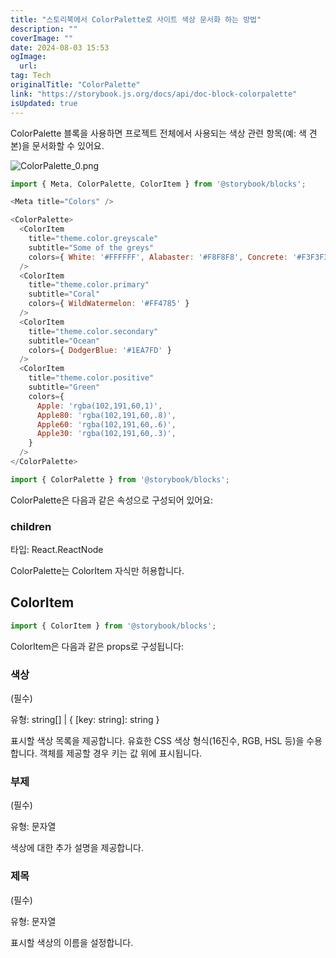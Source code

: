 ```yaml
---
title: "스토리북에서 ColorPalette로 사이트 색상 문서화 하는 방법"
description: ""
coverImage: ""
date: 2024-08-03 15:53
ogImage: 
  url: 
tag: Tech
originalTitle: "ColorPalette"
link: "https://storybook.js.org/docs/api/doc-block-colorpalette"
isUpdated: true
---
```







ColorPalette 블록을 사용하면 프로젝트 전체에서 사용되는 색상 관련 항목(예: 색 견본)을 문서화할 수 있어요.

![ColorPalette_0.png](/assets/img/ColorPalette_0.png)

```js
import { Meta, ColorPalette, ColorItem } from '@storybook/blocks';

<Meta title="Colors" />

<ColorPalette>
  <ColorItem
    title="theme.color.greyscale"
    subtitle="Some of the greys"
    colors={ White: '#FFFFFF', Alabaster: '#F8F8F8', Concrete: '#F3F3F3' }
  />
  <ColorItem 
    title="theme.color.primary" 
    subtitle="Coral" 
    colors={ WildWatermelon: '#FF4785' } 
  />
  <ColorItem 
    title="theme.color.secondary" 
    subtitle="Ocean" 
    colors={ DodgerBlue: '#1EA7FD' } 
  />
  <ColorItem
    title="theme.color.positive"
    subtitle="Green"
    colors={
      Apple: 'rgba(102,191,60,1)',
      Apple80: 'rgba(102,191,60,.8)',
      Apple60: 'rgba(102,191,60,.6)',
      Apple30: 'rgba(102,191,60,.3)',
    }
  />
</ColorPalette>
```



```js
import { ColorPalette } from '@storybook/blocks';
```

ColorPalette은 다음과 같은 속성으로 구성되어 있어요:

### children

타입: React.ReactNode



ColorPalette는 ColorItem 자식만 허용합니다.

## ColorItem

```js
import { ColorItem } from '@storybook/blocks';
```

ColorItem은 다음과 같은 props로 구성됩니다:



### 색상

(필수)

유형: string[] | { [key: string]: string }

표시할 색상 목록을 제공합니다. 유효한 CSS 색상 형식(16진수, RGB, HSL 등)을 수용합니다. 객체를 제공할 경우 키는 값 위에 표시됩니다.



### 부제

(필수)

유형: 문자열

색상에 대한 추가 설명을 제공합니다.



### 제목

(필수)

유형: 문자열

표시할 색상의 이름을 설정합니다.